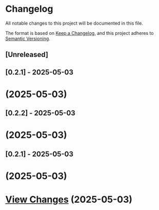 # Changelog

All notable changes to this project will be documented in this file.

The format is based on [Keep a Changelog](https://keepachangelog.com/en/1.0.0/),
and this project adheres to [Semantic Versioning](https://semver.org/spec/v2.0.0.html).

## [Unreleased]

## [0.2.1] - 2025-05-03
#  (2025-05-03)

## [0.2.2] - 2025-05-03
# [](https://github.com/jinto-ag/upstox_instrument_query/compare/v0.2.0...v) (2025-05-03)

## [0.2.1] - 2025-05-03
#  (2025-05-03)
# [View Changes](https://github.com/jinto-ag/upstox_instrument_query/compare/v0.2.0...v) (2025-05-03)
